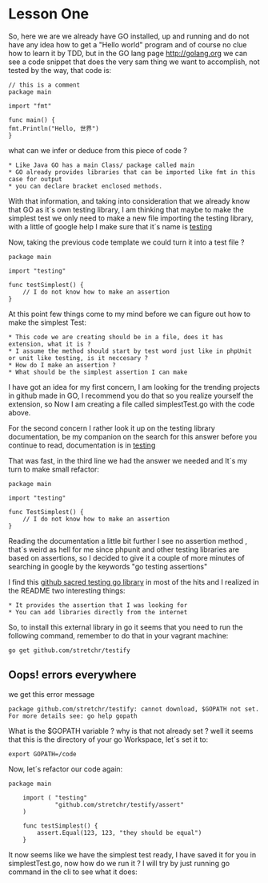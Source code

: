 # Lesson One

So, here we are we already have GO installed, up and running and do not have any idea how to get
a "Hello world" program and of course no clue how to learn it by TDD, but in the GO lang page http://golang.org 
we can see a code snippet that does the very sam thing we want to accomplish, not tested by the way, 
that code is: 

    // this is a comment 
    package main

    import "fmt"

    func main() {
	fmt.Println("Hello, 世界")
    }


what can we infer or deduce from this piece of code ? 

    * Like Java GO has a main Class/ package called main 
    * GO already provides libraries that can be imported like fmt in this case for output
    * you can declare bracket enclosed methods.

With that information, and taking into consideration that we already know that GO as it´s own testing library, I am thinking 
that maybe to make the simplest test we only need to make a new file importing the testing library, with a little of google help 
I make sure that it´s name is [testing](https://golang.org/pkg/testing/)

Now, taking the previous code template we could turn it into a test file ? 

    package main 

    import "testing"

    func testSimplest() {
        // I do not know how to make an assertion
    }   

At this point few things come to my mind before we can figure out how to make the simplest Test: 

    * This code we are creating should be in a file, does it has extension, what it is ? 
    * I assume the method should start by test word just like in phpUnit or unit like testing, is it neccesary ?
    * How do I make an assertion ? 
    * What should be the simplest assertion I can make

I have got an idea for my first concern, I am looking for the trending projects in github made in GO, I recommend you do that 
so you realize yourself the extension, so Now I am creating a file called simplestTest.go with the code above.

For the second concern I rather look it up on the testing library documentation, be my companion on the search for this answer before you continue to read, documentation is in [testing](https://golang.org/pkg/testing/)

That was fast, in the third line we had the answer we needed and It´s my turn to make small refactor: 

    package main 

    import "testing"

    func TestSimplest() {
        // I do not know how to make an assertion
    }   

Reading the documentation a little bit further I see no assertion method , that´s weird as hell for me since phpunit and other testing libraries are based on assertions, so I decided to give it a couple of more minutes of searching in google by the keywords "go testing assertions" 

I find this [github sacred testing go library](https://github.com/stretchr/testify) in most of the hits and I realized in the README two interesting things: 

    * It provides the assertion that I was looking for
    * You can add libraries directly from the internet

So, to install this external library in go it seems that you need to run the following command, remember to do that in your vagrant machine: 

    go get github.com/stretchr/testify

## Oops! errors everywhere

we get this error message

    package github.com/stretchr/testify: cannot download, $GOPATH not set. For more details see: go help gopath

What is the $GOPATH variable ? why is that not already set ? well it seems that this is the directory of your go Workspace, let´s set it to: 

    export GOPATH=/code

Now, let´s refactor our code again: 

    package main 

        import ( "testing"
                 "github.com/stretchr/testify/assert" 
        )

        func testSimplest() {
            assert.Equal(123, 123, "they should be equal")
        } 

It now seems like we have the simplest test ready, I have saved it for you in simplestTest.go, now how do we run it ? 
I will try by just running go command in the cli to see what it does: 




